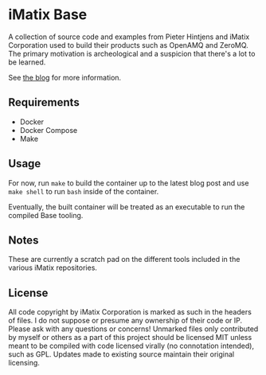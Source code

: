 # iMatix Base

A collection of source code and examples from Pieter Hintjens and iMatix Corporation
used to build their products such as OpenAMQ and ZeroMQ. The primary motivation is
archeological and a suspicion that there's a lot to be learned.

See [the blog](https://cookrn.github.io/imatix_base) for more information.

## Requirements

* Docker
* Docker Compose
* Make

## Usage

For now, run `make` to build the container up to the latest blog post and use
`make shell` to run `bash` inside of the container.

Eventually, the built container will be treated as an executable to run the
compiled Base tooling.

## Notes

These are currently a scratch pad on the different tools included in the various
iMatix repositories.

## License

All code copyright by iMatix Corporation is marked as such in the headers of files. I
do not suppose or presume any ownership of their code or IP. Please ask with any
questions or concerns! Unmarked files only contributed by myself or others as a part
of this project should be licensed MIT unless meant to be compiled with code licensed
virally (no connotation intended), such as GPL. Updates made to existing source maintain
their original licensing.
